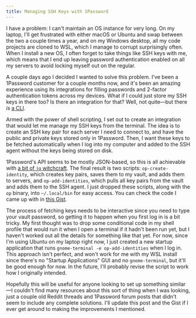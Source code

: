 ```yaml
---
title: Managing SSH Keys with 1Password
---
```

I have a problem: I can't maintain an OS instance for very long. On my laptop, I'll get frustrated with either macOS or Ubuntu and swap between the two a couple times a year, and on my Windows desktop, all my code projects are cloned to WSL, which I manage to corrupt surprisingly often. When I install a new OS, I often forget to take things like SSH keys with me, which means that I end up leaving password authentication enabled on all my servers to avoid locking myself out on the regular.

A couple days ago I decided I wanted to solve this problem. I've been a 1Password customer for a couple months now, and it's been an amazing experience using its integrations for filling passwords and 2-factor authentication tokens across my devices. What if I could just store my SSH keys in there too? Is there an integration for that? Well, not quite—but there *is* [a CLI][1password-cli].

Armed with the power of shell scripting, I set out to create an integration that would let me manage my SSH keys from the terminal. The idea is to create an SSH key pair for each server I need to connect to, and have the public and private keys stored only in 1Password. Then, I want these keys to be fetched automatically when I log into my computer and added to the SSH agent without the keys being stored on disk.

1Password's API seems to be mostly JSON-based, so this is all achievable with [a bit of `jq` witchcraft][tweet-jq-oneliner]. The final result is two scripts: `op-create-identity`, which creates key pairs, saves them to my vault, and adds them to servers, and `op-add-identities`, which pulls all key pairs from the vault and adds them to the SSH agent. I just dropped these scripts, along with the `op` binary, into `~/.local/bin` for easy access. You can check the code I came up with in [this Gist][script-gist].

The process of fetching keys needs to be interactive since you need to type your vault password, so getting it to happen when you first log in is a bit tricky. My first thought was to drop some conditional code in my shell profile that would run it when I open a terminal if it hadn't been run yet, but I haven't worked out all the details for something like that yet. For now, since I'm using Ubuntu on my laptop right now, I just created a new startup application that runs `gnome-terminal -e op-add-identities` when I log in. This approach isn't perfect, and won't work for me with my WSL install since there's no "Startup Applications" GUI and no `gnome-terminal`, but it'll be good enough for now. In the future, I'll probably revise the script to work how I originally intended.

Hopefully this will be useful for anyone looking to set up something similar—I couldn't find many resources about this sort of thing when I was looking, just a couple old Reddit threads and 1Password forum posts that didn't seem to include any complete solutions. I'll update this post and the Gist if I ever get around to making the improvements I mentioned.

<script src="https://gist.github.com/Geo1088/5db73c1ddf9c27c425e7f4bd1f054c1c.js"></script>

[1password-cli]: https://support.1password.com/command-line-getting-started
[tweet-jq-oneliner]: https://twitter.com/eritbh/status/1344731396879822848?s=20
[script-gist]: https://gist.github.com/Geo1088/5db73c1ddf9c27c425e7f4bd1f054c1c
